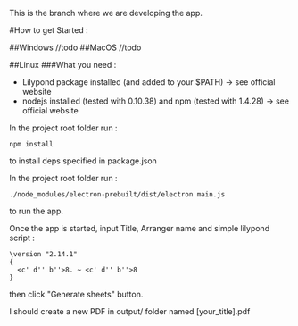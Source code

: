This is the branch where we are developing the app.


#How to get Started :

##Windows
//todo
##MacOS
//todo

##Linux
###What you need :

* Lilypond package installed (and added to your $PATH) -> see official website
* nodejs installed (tested with 0.10.38) and npm (tested with 1.4.28) -> see official website

In the project root folder run :
```
npm install
```
to install deps specified in package.json

In the project root folder run :
```
./node_modules/electron-prebuilt/dist/electron main.js
```
to run the app.

Once the app is started, input Title, Arranger name and simple lilypond script :
```
\version "2.14.1"
{
  <c' d'' b''>8. ~ <c' d'' b''>8
}
```
then click "Generate sheets" button.

I should create a new PDF in output/ folder named [your_title].pdf
